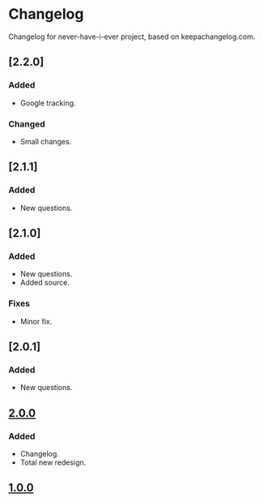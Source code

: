 # Changelog
Changelog for never-have-i-ever project, based on keepachangelog.com.

## [2.2.0]
### Added
- Google tracking.
### Changed
- Small changes.

## [2.1.1]
### Added
- New questions.

## [2.1.0]
### Added
- New questions.
- Added source.
### Fixes
- Minor fix.

## [2.0.1]
### Added
- New questions.

## [2.0.0]
### Added
- Changelog.
- Total new redesign.

## [1.0.0]

[2.0.0]: https://github.com/Katofln/never-have-i-ever/pull/4
[1.0.0]: https://github.com/Katofln/never-have-i-ever/pull/3
